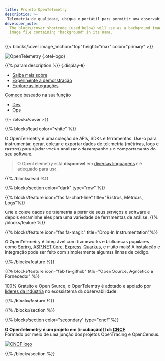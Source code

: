 ```yaml
---
title: Projeto OpenTelemetry
description: >-
 Telemetria de qualidade, ubíqua e portátil para permitir uma observabilidade eficaz
developer_note:
  The blocks/cover shortcode (used below) will use as a background image any
  image file containing "background" in its name.
---
```


<div class="d-none"><a rel="me" href="https://fosstodon.org/@opentelemetry"></a></div>

{{< blocks/cover image_anchor="top" height="max" color="primary" >}}

<!-- prettier-ignore -->
![OpenTelemetry](/img/logos/opentelemetry-horizontal-color.svg)
{.otel-logo}

<!-- prettier-ignore -->
{{% param description %}}
{.display-6}

<div class="l-primary-buttons mt-5">

- [Saiba mais sobre](/docs/what-is-opentelemetry/)
- [Experimente a demonstração](/docs/demo/)
- [Explore as integrações](/ecosystem/integrations)

</div>

<div class="h3 mt-4">
<a class="text-secondary" href="/docs/getting-started/">Comece</a> baseado na sua função
</div>
<div class="l-get-started-buttons">

- [Dev](/docs/getting-started/dev/)
- [Ops](/docs/getting-started/ops/)

</div>
{{< /blocks/cover >}}

{{% blocks/lead color="white" %}}

O OpenTelemetry é uma coleção de APIs, SDKs e ferramentas. Use-o para instrumentar,
gerar, coletar e exportar dados de telemetria (métricas, logs e rastros) para ajudar
você a analisar o desempenho e o comportamento do seu software.

> O OpenTelemetry está **disponível** em 
[diversas linguagens](/docs/languages/) e é adequado para uso. 

{{% /blocks/lead %}}

{{% blocks/section color="dark" type="row" %}}

{{% blocks/feature icon="fas fa-chart-line" title="Rastros, Métricas, Logs"%}}

Crie e colete dados de telemetria a partir de seus serviços e software e depois encaminhe
eles para uma variedade de ferramentas de análise. {{% /blocks/feature %}}

{{% blocks/feature icon="fas fa-magic" title="Drop-In Instrumentation"%}}

O OpenTelemetry é integrável com frameworks e bibliotecas populares como
[Spring](https://spring.io),
[ASP.NET Core](https://docs.microsoft.com/aspnet/core),
[Express](https://expressjs.com), [Quarkus](https://quarkus.io), e muito mais!
A instalação e integração pode ser feito com simplesmente algumas linhas de código.

{{% /blocks/feature %}}

{{% blocks/feature icon="fab fa-github" title="Open Source, Agnóstico a Fornecedor" %}}

100% Gratuito e Open Source, o OpenTelemtry é adotado e apoiado por
[líderes da indústria](/ecosystem/vendors/) no ecossistema da observabilidade.

{{% /blocks/feature %}}

{{% /blocks/section %}}

{{% blocks/section color="secondary" type="cncf" %}}

**O OpenTelemetry é um projeto em [incubação][] da [CNCF][]**.<br> Formado por meio de uma junção dos projetos 
OpenTracing e OpenCensus.

[![CNCF logo][]][cncf]

[cncf]: https://cncf.io
[cncf logo]: /img/logos/cncf-white.svg
[incubating]: https://www.cncf.io/projects/

{{% /blocks/section %}}
